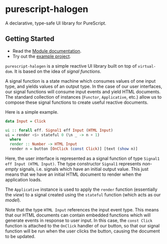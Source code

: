 # purescript-halogen

A declarative, type-safe UI library for PureScript.

## Getting Started

- Read the [Module documentation](MODULES.md).
- Try out the [example project](test/Main.purs).

`purescript-halogen` is a simple reactive UI library built on top of `virtual-dom`. It is based on the idea of _signal functions_.

A signal function is a state machine which consumes values of one input type, and yields values of an output type. In the case of our user interfaces, our signal functions will consume input events and yield HTML documents. The standard collection of instances (`Functor`, `Applicative`, etc.) allow us to compose these signal functions to create useful reactive documents.

Here is a simple example.

```purescript
data Input = Click

ui :: forall eff. Signal1 eff Input (HTML Input)
ui = render <$> stateful 0 (\n _ -> n + 1)
  where
  render :: Number -> HTML Input
  render n = button [OnClick (const Click)] [text (show n)]
```

Here, the user interface is represented as a signal function of type `Signal1 eff Input (HTML Input)`. The type constructor `Signal1` represents _non-empty_ signals, i.e. signals which have an initial output value. This just means that we have an initial HTML document to render when the application loads.

The `Applicative` instance is used to apply the `render` function (essentially the _view_) to a signal created using the `stateful` function (which acts as our _model_).

Note that the type `HTML Input` references the input event type. This means that our HTML documents can contain embedded functions which will generate events in response to user input. In this case, the `const Click` function is attached to the `OnClick` handler of our button, so that our signal function will be run when the user clicks the button, causing the document to be updated.
